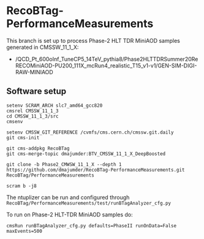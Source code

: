 # RecoBTag-PerformanceMeasurements

This branch is set up to process Phase-2 HLT TDR MiniAOD samples generated in CMSSW_11_1_X:
- /QCD_Pt_600oInf_TuneCP5_14TeV_pythia8/Phase2HLTTDRSummer20ReRECOMiniAOD-PU200_111X_mcRun4_realistic_T15_v1-v1/GEN-SIM-DIGI-RAW-MINIAOD

## Software setup

```
setenv SCRAM_ARCH slc7_amd64_gcc820
cmsrel CMSSW_11_1_3
cd CMSSW_11_1_3/src
cmsenv

setenv CMSSW_GIT_REFERENCE /cvmfs/cms.cern.ch/cmssw.git.daily
git cms-init

git cms-addpkg RecoBTag
git cms-merge-topic dmajumder:BTV_CMSSW_11_1_X_DeepBoosted

git clone -b Phase2_CMWSW_11_1_X --depth 1 https://github.com/dmajumder/RecoBTag-PerformanceMeasurements.git RecoBTag/PerformanceMeasurements

scram b -j8
```

The ntuplizer can be run and configured through ```RecoBTag/PerformanceMeasurements/test/runBTagAnalyzer_cfg.py```

To run on Phase-2 HLT-TDR MiniAOD samples do:
```
cmsRun runBTagAnalyzer_cfg.py defaults=PhaseII runOnData=False maxEvents=500
```
